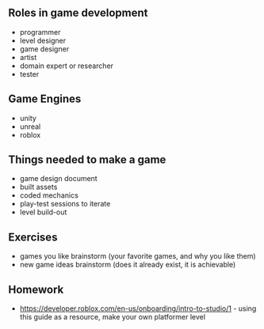 ## Roles in game development

- programmer
- level designer
- game designer
- artist
- domain expert or researcher
- tester

## Game Engines

- unity
- unreal
- roblox

## Things needed to make a game

- game design document
- built assets
- coded mechanics
- play-test sessions to iterate
- level build-out

## Exercises

- games you like brainstorm (your favorite games, and why you like them)
- new game ideas brainstorm (does it already exist, it is achievable)

## Homework

- https://developer.roblox.com/en-us/onboarding/intro-to-studio/1 - using this guide as a resource, make your own platformer level
